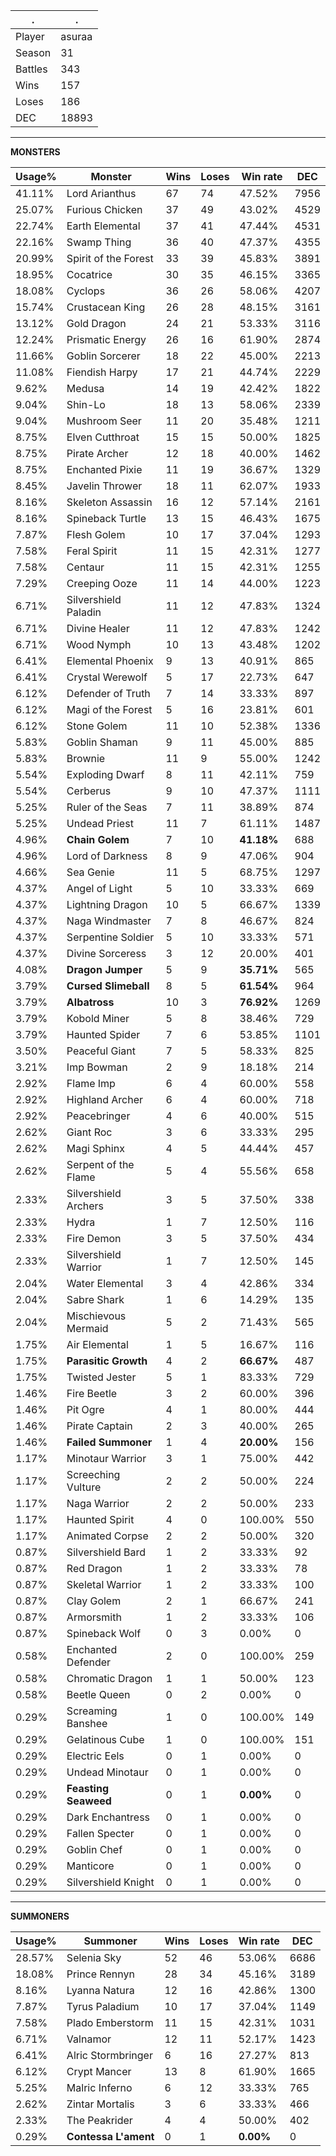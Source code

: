 .|.
|-|-
Player|asuraa
Season|31
Battles|343
Wins|157
Loses|186
DEC|18893

---
**MONSTERS**

Usage%|Monster|Wins|Loses|Win rate|DEC|
-|-|-|-|-|-|
41.11%|Lord Arianthus|67|74|47.52%|7956|
25.07%|Furious Chicken|37|49|43.02%|4529|
22.74%|Earth Elemental|37|41|47.44%|4531|
22.16%|Swamp Thing|36|40|47.37%|4355|
20.99%|Spirit of the Forest|33|39|45.83%|3891|
18.95%|Cocatrice|30|35|46.15%|3365|
18.08%|Cyclops|36|26|58.06%|4207|
15.74%|Crustacean King|26|28|48.15%|3161|
13.12%|Gold Dragon|24|21|53.33%|3116|
12.24%|Prismatic Energy|26|16|61.90%|2874|
11.66%|Goblin Sorcerer|18|22|45.00%|2213|
11.08%|Fiendish Harpy|17|21|44.74%|2229|
9.62%|Medusa|14|19|42.42%|1822|
9.04%|Shin-Lo|18|13|58.06%|2339|
9.04%|Mushroom Seer|11|20|35.48%|1211|
8.75%|Elven Cutthroat|15|15|50.00%|1825|
8.75%|Pirate Archer|12|18|40.00%|1462|
8.75%|Enchanted Pixie|11|19|36.67%|1329|
8.45%|Javelin Thrower|18|11|62.07%|1933|
8.16%|Skeleton Assassin|16|12|57.14%|2161|
8.16%|Spineback Turtle|13|15|46.43%|1675|
7.87%|Flesh Golem|10|17|37.04%|1293|
7.58%|Feral Spirit|11|15|42.31%|1277|
7.58%|Centaur|11|15|42.31%|1255|
7.29%|Creeping Ooze|11|14|44.00%|1223|
6.71%|Silvershield Paladin|11|12|47.83%|1324|
6.71%|Divine Healer|11|12|47.83%|1242|
6.71%|Wood Nymph|10|13|43.48%|1202|
6.41%|Elemental Phoenix|9|13|40.91%|865|
6.41%|Crystal Werewolf|5|17|22.73%|647|
6.12%|Defender of Truth|7|14|33.33%|897|
6.12%|Magi of the Forest|5|16|23.81%|601|
6.12%|Stone Golem|11|10|52.38%|1336|
5.83%|Goblin Shaman|9|11|45.00%|885|
5.83%|Brownie|11|9|55.00%|1242|
5.54%|Exploding Dwarf|8|11|42.11%|759|
5.54%|Cerberus|9|10|47.37%|1111|
5.25%|Ruler of the Seas|7|11|38.89%|874|
5.25%|Undead Priest|11|7|61.11%|1487|
4.96%|**Chain Golem**|7|10|**41.18%**|688|
4.96%|Lord of Darkness|8|9|47.06%|904|
4.66%|Sea Genie|11|5|68.75%|1297|
4.37%|Angel of Light|5|10|33.33%|669|
4.37%|Lightning Dragon|10|5|66.67%|1339|
4.37%|Naga Windmaster|7|8|46.67%|824|
4.37%|Serpentine Soldier|5|10|33.33%|571|
4.37%|Divine Sorceress|3|12|20.00%|401|
4.08%|**Dragon Jumper**|5|9|**35.71%**|565|
3.79%|**Cursed Slimeball**|8|5|**61.54%**|964|
3.79%|**Albatross**|10|3|**76.92%**|1269|
3.79%|Kobold Miner|5|8|38.46%|729|
3.79%|Haunted Spider|7|6|53.85%|1101|
3.50%|Peaceful Giant|7|5|58.33%|825|
3.21%|Imp Bowman|2|9|18.18%|214|
2.92%|Flame Imp|6|4|60.00%|558|
2.92%|Highland Archer|6|4|60.00%|718|
2.92%|Peacebringer|4|6|40.00%|515|
2.62%|Giant Roc|3|6|33.33%|295|
2.62%|Magi Sphinx|4|5|44.44%|457|
2.62%|Serpent of the Flame|5|4|55.56%|658|
2.33%|Silvershield Archers|3|5|37.50%|338|
2.33%|Hydra|1|7|12.50%|116|
2.33%|Fire Demon|3|5|37.50%|434|
2.33%|Silvershield Warrior|1|7|12.50%|145|
2.04%|Water Elemental|3|4|42.86%|334|
2.04%|Sabre Shark|1|6|14.29%|135|
2.04%|Mischievous Mermaid|5|2|71.43%|565|
1.75%|Air Elemental|1|5|16.67%|116|
1.75%|**Parasitic Growth**|4|2|**66.67%**|487|
1.75%|Twisted Jester|5|1|83.33%|729|
1.46%|Fire Beetle|3|2|60.00%|396|
1.46%|Pit Ogre|4|1|80.00%|444|
1.46%|Pirate Captain|2|3|40.00%|265|
1.46%|**Failed Summoner**|1|4|**20.00%**|156|
1.17%|Minotaur Warrior|3|1|75.00%|442|
1.17%|Screeching Vulture|2|2|50.00%|224|
1.17%|Naga Warrior|2|2|50.00%|233|
1.17%|Haunted Spirit|4|0|100.00%|550|
1.17%|Animated Corpse|2|2|50.00%|320|
0.87%|Silvershield Bard|1|2|33.33%|92|
0.87%|Red Dragon|1|2|33.33%|78|
0.87%|Skeletal Warrior|1|2|33.33%|100|
0.87%|Clay Golem|2|1|66.67%|241|
0.87%|Armorsmith|1|2|33.33%|106|
0.87%|Spineback Wolf|0|3|0.00%|0|
0.58%|Enchanted Defender|2|0|100.00%|259|
0.58%|Chromatic Dragon|1|1|50.00%|123|
0.58%|Beetle Queen|0|2|0.00%|0|
0.29%|Screaming Banshee|1|0|100.00%|149|
0.29%|Gelatinous Cube|1|0|100.00%|151|
0.29%|Electric Eels|0|1|0.00%|0|
0.29%|Undead Minotaur|0|1|0.00%|0|
0.29%|**Feasting Seaweed**|0|1|**0.00%**|0|
0.29%|Dark Enchantress|0|1|0.00%|0|
0.29%|Fallen Specter|0|1|0.00%|0|
0.29%|Goblin Chef|0|1|0.00%|0|
0.29%|Manticore|0|1|0.00%|0|
0.29%|Silvershield Knight|0|1|0.00%|0|

---
**SUMMONERS**

Usage%|Summoner|Wins|Loses|Win rate|DEC|
-|-|-|-|-|-|
28.57%|Selenia Sky|52|46|53.06%|6686|
18.08%|Prince Rennyn|28|34|45.16%|3189|
8.16%|Lyanna Natura|12|16|42.86%|1300|
7.87%|Tyrus Paladium|10|17|37.04%|1149|
7.58%|Plado Emberstorm|11|15|42.31%|1031|
6.71%|Valnamor|12|11|52.17%|1423|
6.41%|Alric Stormbringer|6|16|27.27%|813|
6.12%|Crypt Mancer|13|8|61.90%|1665|
5.25%|Malric Inferno|6|12|33.33%|765|
2.62%|Zintar Mortalis|3|6|33.33%|466|
2.33%|The Peakrider|4|4|50.00%|402|
0.29%|**Contessa L'ament**|0|1|**0.00%**|0|
